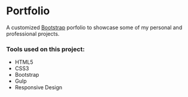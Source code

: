 

# Portfolio

A customized [Bootstrap](http://getbootstrap.com/) porfolio to showcase some of my personal and professional projects. 

### Tools used on this project:
<ul>
<li>HTML5</li>
<li> CSS3</li>
<li> Bootstrap</li>
<li> Gulp</li>
<li> Responsive Design</li>
</ul>
